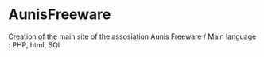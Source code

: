 # AunisFreeware
Creation of the main site of the assosiation Aunis Freeware /
Main language : PHP, html, SQl
